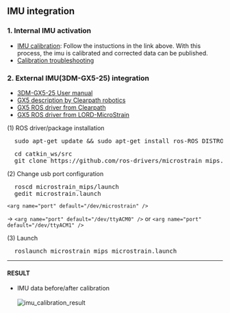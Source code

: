 ## IMU integration

### 1. Internal IMU activation

  * [IMU calibration](https://www.clearpathrobotics.com/assets/guides/melodic/jackal/calibration.html): Follow the instuctions in the link above. With this process, the imu is calibrated and corrected data can be published.
  * [Calibration troubleshooting](https://github.com/husky/husky/issues/182)

### 2. External IMU(3DM-GX5-25) integration

* [3DM-GX5-25 User manual](https://cdn.shopify.com/s/files/1/1750/5061/files/3dm-gx5-25_user_manual.pdf?16138305523735781123)
* [GX5 description by Clearpath robotics](https://clearpathrobotics.com/blog/2019/05/clearpath-updates-lord-microstrain-imu-ros-driver-with-key-features/)
* [GX5 ROS driver from Clearpath](https://github.com/ros-drivers/microstrain_mips)
* [GX5 ROS driver from LORD-MicroStrain](https://github.com/LORD-MicroStrain/microstrain_inertial)

(1) ROS driver/package installation
  <pre>
  sudo apt-get update && sudo apt-get install ros-ROS_DISTRO-microstrain-inertial-driver</pre>
  <pre>
  cd catkin_ws/src
  git clone https://github.com/ros-drivers/microstrain_mips.git</pre>

(2) Change usb port configuration
  <pre>
  roscd microstrain_mips/launch
  gedit microstrain.launch</pre>
  
  <code>&lt;arg name="port" default="/dev/microstrain" /&gt;</code> 
  
  → <code>&lt;arg name="port" default="/dev/ttyACM0" /&gt;</code> or  <code>&lt;arg name="port" default="/dev/ttyACM1" /&gt;</code>

(3) Launch
  <pre>
  roslaunch microstrain_mips microstrain.launch</pre>
  
-------------------
#### RESULT
* IMU data before/after calibration
<br></br>
![imu_calibration_result](https://user-images.githubusercontent.com/42059549/226056731-685c3503-aff9-4a57-96a7-cfad42e717da.png)
